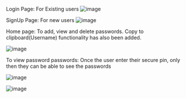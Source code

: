 Login Page: For Existing users
![image](https://github.com/Sai17122002/Password-Manager/assets/83086649/77845f08-68c2-4d54-ba3a-e4ca8b391f0c)

SignUp Page: For new users
![image](https://github.com/Sai17122002/Password-Manager/assets/83086649/8dc133f3-a043-4dda-ab6d-8fd7bd92e128)

Home page: 
To add, view and delete passwords. Copy to clipboard(Username) functionality has also been added.

![image](https://github.com/Sai17122002/Password-Manager/assets/83086649/1eb60998-1f55-42be-b59d-f9dfd5adbd73)

To view password passwords:
Once the user enter their secure pin, only then they can be able to see the passwords

![image](https://github.com/Sai17122002/Password-Manager/assets/83086649/7ee548bb-04e3-4912-ae86-53e0e06622cb)

![image](https://github.com/Sai17122002/Password-Manager/assets/83086649/2bc96fc0-ca05-4476-88d1-ad3df1549f90)
